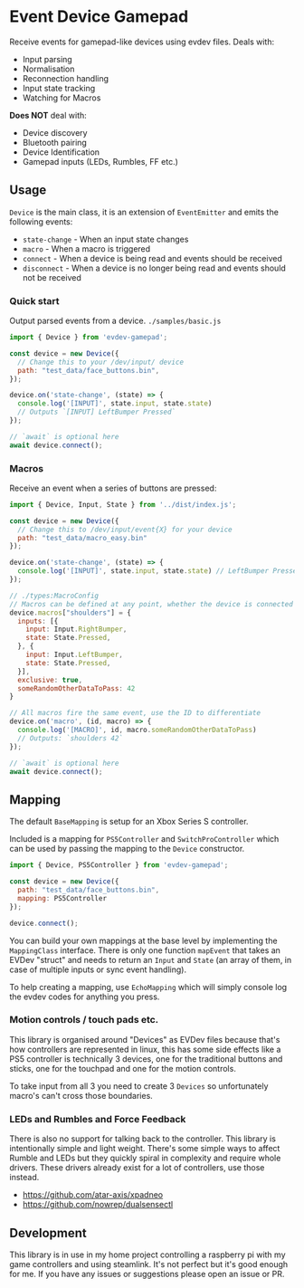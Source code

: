 # Event Device Gamepad
Receive events for gamepad-like devices using evdev files. Deals with:
- Input parsing
- Normalisation
- Reconnection handling
- Input state tracking
- Watching for Macros

**Does NOT** deal with:
- Device discovery
- Bluetooth pairing
- Device Identification
- Gamepad inputs (LEDs, Rumbles, FF etc.)

## Usage

`Device` is the main class, it is an extension of `EventEmitter` and emits the following events:
- `state-change` - When an input state changes
- `macro` - When a macro is triggered
- `connect` - When a device is being read and events should be received
- `disconnect` - When a device is no longer being read and events should not be received


### Quick start
Output parsed events from a device. `./samples/basic.js`
```javascript
import { Device } from 'evdev-gamepad';

const device = new Device({
  // Change this to your /dev/input/ device
  path: "test_data/face_buttons.bin",
});

device.on('state-change', (state) => {
  console.log('[INPUT]', state.input, state.state)
  // Outputs `[INPUT] LeftBumper Pressed`
});

// `await` is optional here
await device.connect();
```

### Macros
Receive an event when a series of buttons are pressed:
```javascript
import { Device, Input, State } from '../dist/index.js';

const device = new Device({
  // Change this to /dev/input/event{X} for your device
  path: "test_data/macro_easy.bin"
});

device.on('state-change', (state) => {
  console.log('[INPUT]', state.input, state.state) // LeftBumper Pressed
});

// ./types:MacroConfig
// Macros can be defined at any point, whether the device is connected or not
device.macros["shoulders"] = {
  inputs: [{
    input: Input.RightBumper,
    state: State.Pressed,
  }, {
    input: Input.LeftBumper,
    state: State.Pressed,
  }],
  exclusive: true,
  someRandomOtherDataToPass: 42
}

// All macros fire the same event, use the ID to differentiate
device.on('macro', (id, macro) => {
  console.log('[MACRO]', id, macro.someRandomOtherDataToPass)
  // Outputs: `shoulders 42`
});

// `await` is optional here
await device.connect();
```


## Mapping
The default `BaseMapping` is setup for an Xbox Series S controller.

Included is a mapping for `PS5Controller` and `SwitchProController` which can be used by passing the mapping to the `Device` constructor.

```javascript
import { Device, PS5Controller } from 'evdev-gamepad';

const device = new Device({
  path: "test_data/face_buttons.bin",
  mapping: PS5Controller
});

device.connect();
```

You can build your own mappings at the base level by implementing the `MappingClass` interface. There is only one function `mapEvent` that takes an EVDev "struct" and needs to return an `Input` and `State` (an array of them, in case of multiple inputs or sync event handling).

To help creating a mapping, use `EchoMapping` which will simply console log the evdev codes for anything you press.

### Motion controls / touch pads etc.
This library is organised around "Devices" as EVDev files because that's how controllers are represented in linux, this has some side effects like a PS5 controller is technically 3 devices, one for the traditional buttons and sticks, one for the touchpad and one for the motion controls.

To take input from all 3 you need to create 3 `Devices` so unfortunately macro's can't cross those boundaries.

### LEDs and Rumbles and Force Feedback
There is also no support for talking back to the controller. This library is intentionally simple and light weight. There's some simple ways to affect Rumble and LEDs but they quickly spiral in complexity and require whole drivers. These drivers already exist for a lot of controllers, use those instead.

- https://github.com/atar-axis/xpadneo
- https://github.com/nowrep/dualsensectl

## Development
This library is in use in my home project controlling a raspberry pi with my game controllers and using steamlink. It's not perfect but it's good enough for me. If you have any issues or suggestions please open an issue or PR.
